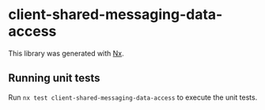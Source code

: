 # client-shared-messaging-data-access

This library was generated with [Nx](https://nx.dev).

## Running unit tests

Run `nx test client-shared-messaging-data-access` to execute the unit tests.
